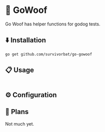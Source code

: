 # 🐶 GoWoof

Go Woof has helper functions for godog tests.

## ⬇️ Installation

`go get github.com/survivorbat/go-gowoof`

## 📋 Usage

```go
```

## ⚙️ Configuration

## 🔭 Plans

Not much yet.
